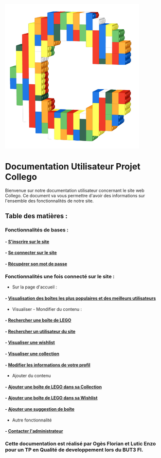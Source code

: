 <!-- <img src="img/logo.png" alt="LogoCollego" width="100"> -->
![Logo du site Collego](img/logo.png)

# Documentation Utilisateur Projet Collego 

Bienvenue sur notre documentation utilisateur concernant le site web Collego. Ce document va vous permettre d'avoir des informations sur l'ensemble des fonctionnalités de notre site.

## Table des matières : 

### Fonctionnalités de bases : 

#### - [S'inscrire sur le site](pages/InscrireUtilisateur/InscrireUtilisateur.md)

#### - [Se connecter sur le site](pages/ConnecterUtilisateur/ConnecterUtilisateur.md)

#### - [Récupérer son mot de passe](pages/MotDePasseOublie/MotDePasseOublie.md)

### Fonctionnalités une fois connecté sur le site : 

- Sur la page d'accueil :

#### - [Visualisation des boîtes les plus populaires et des meilleurs utilisateurs](pages/VisualisationDesTop/VisualisationDesTop.md)

- Visualiser - Mondifier du contenu : 

#### - [Rechercher une boîte de LEGO](pages/RechercheBoite/RechercheBoite.md)

#### - [Rechercher un utilisateur du site](pages/RechercheUtilisateur/RechercheUtilisateur.md)

#### - [Visualiser une wishlist](pages/VisualiserWishlist/VisualiserWishlist.md)

#### - [Visualiser une collection](pages/VisualiserCollection/VisualiserCollection.md)

#### - [Modifier les informations de votre profil](pages/ModifierInformationProfil/ModifierInformationProfil.md)

- Ajouter du contenu

#### - [Ajouter une boîte de LEGO dans sa Collection](pages/AjoutCollection/AjoutCollection.md)

#### - [Ajouter une boîte de LEGO dans sa Wishlist](pages/AjoutWishlist/AjoutWishlist.md)

#### - [Ajouter une suggestion de boîte](pages/AjoutSuggestionBoite/AjoutSuggestionBoite.md)

- Autre fonctionnalité

#### - [Contacter l'administrateur](pages/ContacterAdmin/ContacterAdmin.md)

### Cette documentation est réalisé par Ogès Florian et Lutic Enzo pour un TP en Qualité de developpement lors du BUT3 FI.